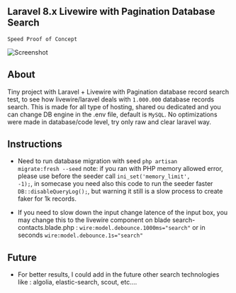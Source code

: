 ## Laravel 8.x Livewire with Pagination Database Search 
`Speed Proof of Concept`

<img src="https://www.dropbox.com/s/o8yi5cudmuzxoju/search.png?raw=1" alt="Screenshot"/>

## About

Tiny project with Laravel + Livewire with Pagination database record search test, to see how livewire/laravel deals with <code>1.000.000</code> database records search. This is made for all type of hosting, shared ou dedicated and you can change DB engine in the .env file, default is <code>MySQL</code>.
No optimizations were made in database/code level, try only raw and clear laravel way. 

## Instructions

- Need to run database migration with seed <code>php artisan migrate:fresh --seed</code>
note: if you ran with PHP memory allowed error, please use before the seeder call <code>ini_set('memory_limit', -1);</code>, in somecase you need also this code  to run the seeder faster <code>DB::disableQueryLog();</code>, but warning it still is a slow process to create faker for 1k records.

- If you need to slow down the input change latence of the input box, you may change this to the livewire component on blade search-contacts.blade.php : <code>wire:model.debounce.1000ms="search"</code> or in seconds <code>wire:model.debounce.1s="search"</code>

## Future

- For better results, I could add in the future other search technologies like : algolia, elastic-search, scout, etc....
